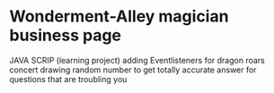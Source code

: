 # Wonderment-Alley magician business page
JAVA SCRIP (learning project)
adding Eventlisteners for dragon roars concert
drawing random number to get totally accurate answer for questions that are troubling you
